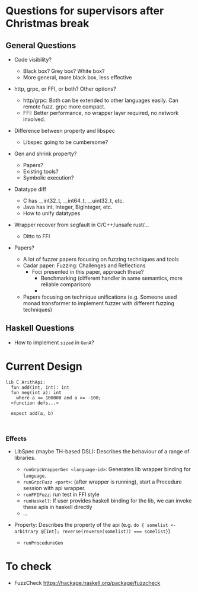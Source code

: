 # Questions for supervisors after Christmas break

## General Questions
- Code visibility?
  - Black box? Grey box? White box?
  - More general, more black box, less effective

- http, grpc, or FFI, or both? Other options?
  - http/grpc: Both can be extended to other languages easily. Can remote fuzz. grpc more compact.
  - FFI: Better performance, no wrapper layer required, no network involved.

- Difference between property and libspec
  - Libspec going to be cumbersome?

- Gen and shrink property?
  - Papers?
  - Existing tools?
  - Symbolic execution?

- Datatype diff
  - C has __int32_t, __int64_t, __uint32_t, etc.
  - Java has int, Integer, BigInteger, etc.
  - How to unify datatypes

- Wrapper recover from segfault in C/C++/unsafe rust/...
  - Ditto to FFI

- Papers?
  - A lot of fuzzer papers focusing on fuzzing techniques and tools
  - Cadar paper: Fuzzing: Challenges and Reflections
    - Foci presented in this paper, approach these?
      - Benchmarking (different handler in same semantics, more reliable comparison)
      -
  - Papers focusing on technique unifications (e.g. Someone used monad transformer to implement fuzzer with different fuzzing techniques)

## Haskell Questions
- How to implement `sized` in `GenA`?


# Current Design

```
lib C ArithApi:
  fun add(int, int): int
  fun neg(int a): int
    where a <= 100000 and a >= -100;
  <function defs...>

  expect add(a, b)



```

### Effects
- LibSpec (maybe TH-based DSL): Describes the behaviour of a range of libraries.
  - `runGrpcWrapperGen <language-id>`: Generates lib wrapper binding for `language`.
  - `runGrpcFuzz <port>`: (after wrapper is running), start a Procedure session with api wrapper.
  - `runFFIFuzz`: run test in FFI style
  - `runHaskell`: If user provides haskell binding for the lib, we can invoke these apis in haskell directly
  - ...

- Property: Describes the property of the api (e.g. `do { somelist <- arbitrary @[Int]; reverse(reverse(somelist)) === somelist}`)
  - `runProcedureGen`


# To check
- FuzzCheck https://hackage.haskell.org/package/fuzzcheck
